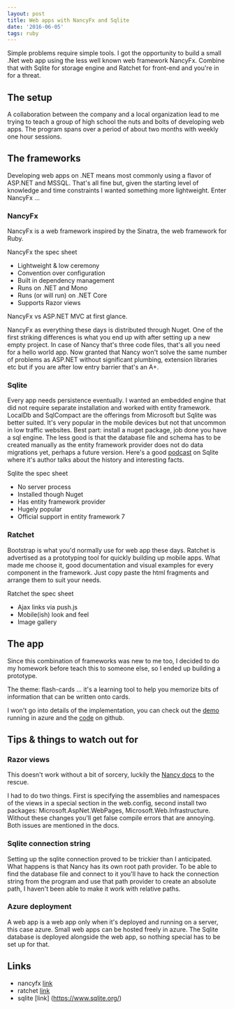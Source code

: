```yaml
---
layout: post
title: Web apps with NancyFx and Sqlite
date: '2016-06-05'
tags: ruby
---
```


Simple problems require simple tools. I got the opportunity to build a small .Net web app using the less well known web framework NancyFx. Combine that with Sqlite for storage engine and Ratchet for front-end and you're in for a threat.    

## The setup

A collaboration between the company and a local organization lead to me trying to teach a group of high school the nuts and bolts of developing web apps. The program spans over a period of about two months with weekly one hour sessions.    

## The frameworks

Developing web apps on .NET means most commonly using a flavor of ASP.NET and MSSQL. That's all fine but, given the starting level of knowledge and time constraints I wanted something more lightweight. Enter NancyFx ...


### NancyFx

NancyFx is a web framework inspired by the Sinatra, the web framework for Ruby.


NancyFx the spec sheet

- Lightweight & low ceremony
- Convention over configuration
- Built in dependency management
- Runs on .NET and Mono
- Runs (or will run) on .NET Core
- Supports Razor views


 NancyFx vs ASP.NET MVC at first glance.


 NancyFx as everything these days is distributed through Nuget. One of the first striking differences is what you end up with after setting up a new empty project. In case of Nancy that's three code files, that's all you need for a hello world app. Now granted that Nancy won't solve the same number of problems as ASP.NET without significant plumbing, extension libraries etc but if you are after low entry barrier that's an A+.  

### Sqlite

Every app needs persistence eventually. I wanted an embedded engine that did not require separate installation and worked with entity framework. LocalDb and SqlCompact are the offerings from Microsoft but Sqlite was better suited. It's very popular in the mobile devices but not that uncommon in low traffic websites. Best part: install a nuget package, job done you have a sql engine. The less good is that the database file and schema has to be created manually as the entity framework provider does not do data migrations yet, perhaps a future version. Here's a good [podcast](https://changelog.com/201/) on Sqlite where it's author talks about the history and interesting facts.

Sqlite the spec sheet

 - No server process
 - Installed though Nuget
 - Has entity framework provider
 - Hugely popular
 - Official support in entity framework 7

### Ratchet

Bootstrap is what you'd normally use for web app these days. Ratchet is advertised as a prototyping tool for quickly building up mobile apps. What made me choose it, good documentation and visual examples for every component in the framework. Just copy paste the html fragments and arrange them to suit your needs.


Ratchet the spec sheet

- Ajax links via push.js
- Mobile(ish) look and feel
- Image gallery


## The app

Since this combination of frameworks was new to me too, I decided to do my homework before teach this to someone else, so I ended up building a prototype.

The theme: flash-cards ... it's a learning tool to help you memorize bits of information that can be written onto cards.

I won't go into details of the implementation, you can check out the [demo](http://nine123.azurewebsites.net/) running in azure and the [code](https://github.com/adam-gligor/nancy-flash) on github.

## Tips & things to watch out for

### Razor views

This doesn't work without a bit of sorcery, luckily the [Nancy docs](https://github.com/NancyFx/Nancy/wiki/Razor-View-Engine) to the rescue.

I had to do two things. First is specifying the assemblies and namespaces of the views in a special section in the web.config, second install two packages: Microsoft.AspNet.WebPages, Microsoft.Web.Infrastructure. Without these changes you'll get false compile errors that are annoying. Both issues are mentioned in the docs.  

### Sqlite connection string

Setting up the sqlite connection proved to be trickier than I anticipated. What happens is that Nancy has its own root path provider. To be able to find the database file and connect to it you'll have to hack the connection string from the program and use that path provider to create an absolute path, I haven't been able to make it work with relative paths.

### Azure deployment

A web app is a web app only when it's deployed and running on a server, this case azure. Small web apps can be hosted freely in azure. The Sqlite database is deployed alongside the web app, so nothing special has to be set up for that.    

## Links

- nancyfx [link](http://nancyfx.org/)
- ratchet [link](http://goratchet.com/)
- sqlite [link] (https://www.sqlite.org/)
